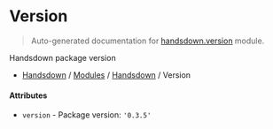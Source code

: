 # Version

> Auto-generated documentation for [handsdown.version](https://github.com/vemel/handsdown/blob/master/handsdown/version.py) module.

Handsdown package version

- [Handsdown](../README.md#-handsdown---python-documentation-generator) / [Modules](../MODULES.md#modules) / [Handsdown](index.md#handsdown) / Version

#### Attributes

- `version` - Package version: `'0.3.5'`

